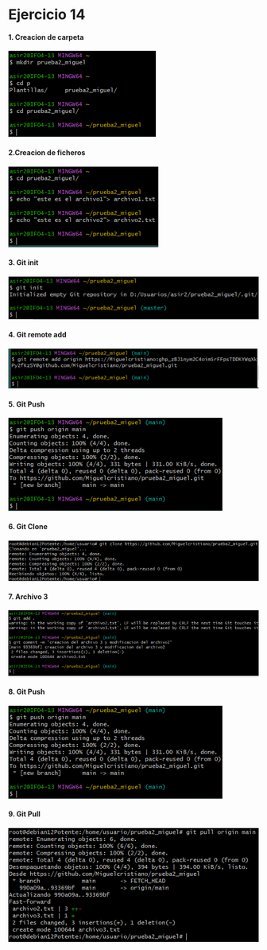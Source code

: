 <h1>Ejercicio 14</h1>

<h4>1. Creacion de carpeta<h4>

![Carpeta](img/crear_carpeta.PNG)

<h4>2.Creacion de ficheros<h4>

![Ficheros](img/crear_ficheros.PNG)

<h4>3. Git init<h4>

![Init](img/git_init.PNG)

<h4>4. Git remote add<h4>

![Remote Add](img/git_remote_add.PNG)

<h4>5. Git Push<h4>

![Git push](img/git_push.PNG)

<h4>6. Git Clone<h4>

![Git Clone](img/git_clone.PNG)

<h4>7. Archivo 3<h4>

![Archivo 3](img/creacion%20archivo3.PNG)

<h4>8. Git Push<h4>

![Push](img/git_push.PNG)

<h4>9. Git Pull <h4>

![Pull](img/git%20pull.PNG)